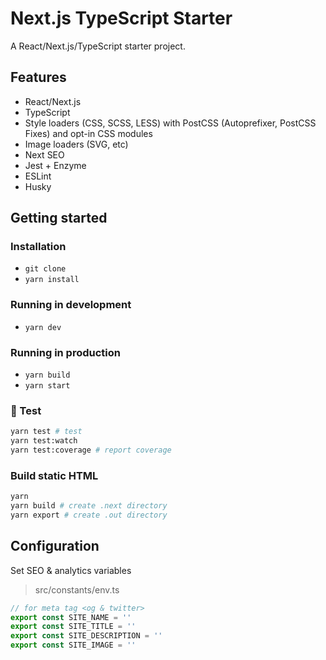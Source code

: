 # Next.js TypeScript Starter

A React/Next.js/TypeScript starter project.

## Features

- React/Next.js
- TypeScript
- Style loaders (CSS, SCSS, LESS) with PostCSS (Autoprefixer, PostCSS Fixes) and opt-in CSS modules
- Image loaders (SVG, etc)
- Next SEO
- Jest + Enzyme
- ESLint
- Husky

## Getting started

### Installation

- `git clone`
- `yarn install`

### Running in development

- `yarn dev`

### Running in production

- `yarn build`
- `yarn start`

### :rocket: Test

```bash
yarn test # test
yarn test:watch
yarn test:coverage # report coverage
```

### Build static HTML

```bash
yarn
yarn build # create .next directory
yarn export # create .out directory
```

## Configuration

Set SEO & analytics variables

> src/constants/env.ts

```typescript
// for meta tag <og & twitter>
export const SITE_NAME = ''
export const SITE_TITLE = ''
export const SITE_DESCRIPTION = ''
export const SITE_IMAGE = ''
```
